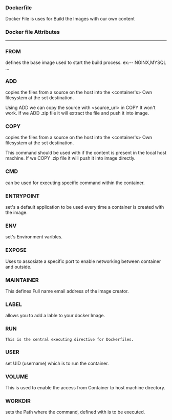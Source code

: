### Dockerfile

Docker File is uses for Build the Images with our own content

### Docker file Attributes

---

### FROM

defines the base image used to start the build process.
ex:-- NGINX,MYSQL ...

### ADD

copies the files from a source on the host into the <container's> Own
filesystem at the set destination.

Using ADD we can copy the source with <source_url> in COPY It won't work.
If we ADD .zip file it will extract the file and push it into image.

### COPY

copies the files from a source on the host into the <container's> Own
filesystem at the set destination.

This command should be used with if the content is present in the local host machine.
If we COPY .zip file it will push it into image directly.

### CMD

can be used for executing specific command within the container.

### ENTRYPOINT

set's a default application to be used every time a container is created with the image.

### ENV

set's Environment varibles.

### EXPOSE

Uses to assosiate a specific port to enable networking between container and outside.

### MAINTAINER

This defines Full name email address of the image creator.

### LABEL

allows you to add a lable to your docker Image.

### RUN

    This is the central executing directive for Dockerfiles.

### USER

set UID (username) which is to run the container.

### VOLUME

This is used to enable the access from Container to host machine directory.

### WORKDIR

sets the Path where the command, defined with <CMD> is to be executed.
